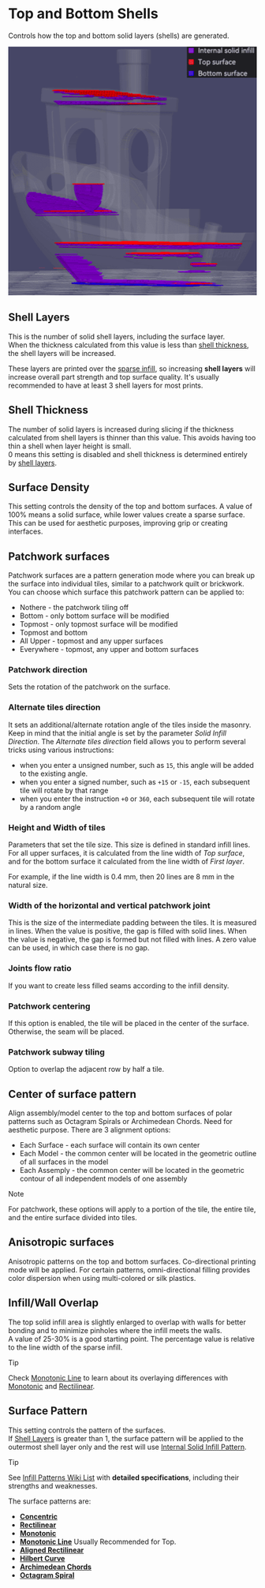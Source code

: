 # Top and Bottom Shells

Controls how the top and bottom solid layers (shells) are generated.

![top-bottom-shells](https://github.com/SoftFever/OrcaSlicer/blob/main/doc/images/top-bottom-shells/top-bottom-shells.png?raw=true)

## Shell Layers

This is the number of solid shell layers, including the surface layer.  
When the thickness calculated from this value is less than [shell thickness](#shell-thickness), the shell layers will be increased.

These layers are printed over the [sparse infill](strength_settings_infill), so increasing **shell layers** will increase overall part strength and top surface quality.
It's usually recommended to have at least 3 shell layers for most prints.

## Shell Thickness

The number of solid layers is increased during slicing if the thickness calculated from shell layers is thinner than this value. This avoids having too thin a shell when layer height is small.  
0 means this setting is disabled and shell thickness is determined entirely by [shell layers](#shell-layers).

## Surface Density

This setting controls the density of the top and bottom surfaces. A value of 100% means a solid surface, while lower values create a sparse surface.  
This can be used for aesthetic purposes, improving grip or creating interfaces.

## Patchwork surfaces

Patchwork surfaces are a pattern generation mode where you can break up the surface into individual tiles, similar to a patchwork quilt or brickwork.
You can choose which surface this patchwork pattern can be applied to:
- Nothere - the patchwork tiling off
- Bottom - only bottom surface will be modified
- Topmost - only topmost surface will be modified
- Topmost and bottom 
- All Upper - topmost and any upper surfaces
- Everywhere - topmost, any upper and bottom surfaces

### Patchwork direction

Sets the rotation of the patchwork on the surface.

### Alternate tiles direction

It sets an additional/alternate rotation angle of the tiles inside the masonry.
Keep in mind that the initial angle is set by the parameter _Solid Infill Direction_.
The _Alternate tiles direction_ field allows you to perform several tricks using various instructions:
- when you enter a unsigned number, such as `15`, this angle will be added to the existing angle.
- when you enter a signed number, such as `+15` or `-15`, each subsequent tile will rotate by that range
- when you enter the instruction `+0` or `360`, each subsequent tile will rotate by a random angle

### Height and Width of tiles

Parameters that set the tile size. This size is defined in standard infill lines.
For all upper surfaces, it is calculated from the line width of _Top surface_, and for the bottom surface it calculated from the line width of _First layer_.

For example, if the line width is 0.4 mm, then 20 lines are 8 mm in the natural size.

### Width of the horizontal and vertical patchwork joint

This is the size of the intermediate padding between the tiles. It is measured in lines. When the value is positive, the gap is filled with solid lines. When the value is negative, the gap is formed but not filled with lines. A zero value can be used, in which case there is no gap.

### Joints flow ratio

If you want to create less filled seams according to the infill density.

### Patchwork centering

If this option is enabled, the tile will be placed in the center of the surface. Otherwise, the seam will be placed.

### Patchwork subway tiling

Option to overlap the adjacent row by half a tile.

## Center of surface pattern

Align assembly/model center to the top and bottom surfaces of polar patterns such as Octagram Spirals or Archimedean Chords. Need for aesthetic purpose.
There are 3 alignment options:
- Each Surface - each surface will contain its own center
- Each Model - the common center will be located in the geometric outline of all surfaces in the model
- Each Assemply - the common center will be located in the geometric contour of all independent models of one assembly

> [!NOTE]
> For patchwork, these options will apply to a portion of the tile, the entire tile, and the entire surface divided into tiles.

## Anisotropic surfaces

Anisotropic patterns on the top and bottom surfaces.
Co-directional printing mode will be applied. For certain patterns, omni-directional filling provides color dispersion when using multi-colored or silk plastics.

## Infill/Wall Overlap

The top solid infill area is slightly enlarged to overlap with walls for better bonding and to minimize pinholes where the infill meets the walls.  
A value of 25-30% is a good starting point. The percentage value is relative to the line width of the sparse infill.

> [!TIP]
> Check [Monotonic Line](strength_settings_patterns#monotonic-line) to learn about its overlaying differences with [Monotonic](strength_settings_patterns#monotonic) and [Rectilinear](strength_settings_patterns#rectilinear).

## Surface Pattern

This setting controls the pattern of the surfaces.  
If [Shell Layers](#shell-layers) is greater than 1, the surface pattern will be applied to the outermost shell layer only and the rest will use [Internal Solid Infill Pattern](strength_settings_infill#internal-solid-infill).

> [!TIP]
> See [Infill Patterns Wiki List](strength_settings_patterns) with **detailed specifications**, including their strengths and weaknesses.

 The surface patterns are:

- **[Concentric](strength_settings_patterns#concentric)**
- **[Rectilinear](strength_settings_patterns#rectilinear)**
- **[Monotonic](strength_settings_patterns#monotonic)**
- **[Monotonic Line](strength_settings_patterns#monotonic-line)** Usually Recommended for Top.
- **[Aligned Rectilinear](strength_settings_patterns#aligned-rectilinear)**
- **[Hilbert Curve](strength_settings_patterns#hilbert-curve)**
- **[Archimedean Chords](strength_settings_patterns#archimedean-chords)**
- **[Octagram Spiral](strength_settings_patterns#octagram-spiral)**
